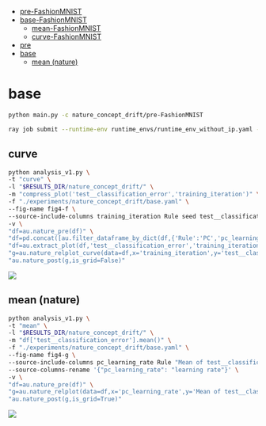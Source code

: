 <!-- TOC -->

-   [pre-FashionMNIST](#pre-fashionmnist)
-   [base-FashionMNIST](#base-fashionmnist)
    -   [mean-FashionMNIST](#mean-fashionmnist)
    -   [curve-FashionMNIST](#curve-fashionmnist)
-   [pre](#pre)
-   [base](#base)
    -   [mean (nature)](#mean-nature)

<!-- /TOC -->

<!-- # pre-FashionMNIST

```bash
/* master */
CUDA_VISIBLE_DEVICES=0 ray job submit --runtime-env runtime_envs/runtime_env_without_ip.yaml --address $pssr -- python main.py -c nature_concept_drift/pre-FashionMNIST
```

```bash
python analysis_v1.py \
-t "curve-pre-FashionMNIST" \
-l "$RESULTS_DIR/nature_concept_drift/" \
-m "compress_plot('test__classification_error','training_iteration')" "df['test__classification_error'].mean()" \
-f "./experiments/nature_concept_drift/pre-FashionMNIST.yaml" \
-v \
"import experiments.nature_concept_drift.utils as u" \
"u.plot_curve(df)"
```

![](./curve-pre-FashionMNIST-.png)

# base-FashionMNIST

```bash
/* master */
CUDA_VISIBLE_DEVICES=1,2,3 ray job submit --runtime-env runtime_envs/runtime_env_without_ip.yaml --address $pssr -- python main.py -c nature_concept_drift/base-FashionMNIST -m T1
python split_config.py -c nature_concept_drift/base-FashionMNIST -m dgx
```

## mean-FashionMNIST

```bash
python analysis_v1.py \
-t "mean-FashionMNIST" \
-l "$RESULTS_DIR/nature_concept_drift/" \
-m "df['test__classification_error'].mean()" \
-f "./experiments/nature_concept_drift/base-FashionMNIST.yaml" \
-v \
"import experiments.nature_concept_drift.utils as u" \
"u.plot(df)"
```

![](./mean-FashionMNIST-.png)

## curve-FashionMNIST

```bash
python analysis_v1.py \
-t "curve-FashionMNIST" \
-l "$RESULTS_DIR/nature_concept_drift/" \
-m "compress_plot('test__classification_error','training_iteration')" "df['test__classification_error'].mean()" \
-f "./experiments/nature_concept_drift/base-FashionMNIST.yaml" \
-v \
"import experiments.nature_concept_drift.utils as u" \
"u.plot_curve_best(df, config_columns)"
```

![](./curve-FashionMNIST-.png) -->

<!-- # pre

```bash
ray job submit --runtime-env runtime_envs/runtime_env_without_ip.yaml --address $pssr -- python main.py -c nature_concept_drift/pre
``` -->

# base

```bash
python main.py -c nature_concept_drift/pre-FashionMNIST
```

```bash
ray job submit --runtime-env runtime_envs/runtime_env_without_ip.yaml --address $pssr -- python main.py -c nature_concept_drift/base
```

## curve

```bash
python analysis_v1.py \
-t "curve" \
-l "$RESULTS_DIR/nature_concept_drift/" \
-m "compress_plot('test__classification_error','training_iteration')" \
-f "./experiments/nature_concept_drift/base.yaml" \
--fig-name fig4-f \
--source-include-columns training_iteration Rule seed test__classification_error \
-v \
"df=au.nature_pre(df)" \
"df=pd.concat([au.filter_dataframe_by_dict(df,{'Rule':'PC','pc_learning_rate':0.01}),au.filter_dataframe_by_dict(df,{'Rule':'BP','pc_learning_rate':0.01})])" \
"df=au.extract_plot(df,'test__classification_error','training_iteration')" \
"g=au.nature_relplot_curve(data=df,x='training_iteration',y='test__classification_error',hue='Rule',style='Rule',aspect=1.5)" \
"au.nature_post(g,is_grid=False)"
```

![](./curve-.png)

## mean (nature)

```bash
python analysis_v1.py \
-t "mean" \
-l "$RESULTS_DIR/nature_concept_drift/" \
-m "df['test__classification_error'].mean()" \
-f "./experiments/nature_concept_drift/base.yaml" \
--fig-name fig4-g \
--source-include-columns pc_learning_rate Rule "Mean of test__classification_error" seed \
--source-columns-rename '{"pc_learning_rate": "learning rate"}' \
-v \
"df=au.nature_pre(df)" \
"g=au.nature_relplot(data=df,x='pc_learning_rate',y='Mean of test__classification_error',hue='Rule',style='Rule').set(xscale='log')" \
"au.nature_post(g,is_grid=True)"
```

![](./mean-.png)

<!-- ## curve-weight_norm

```bash
python analysis_v1.py \
-t "curve-weight_norm" \
-l "$RESULTS_DIR/nature_concept_drift/" \
-m "compress_plot('test__weight_norm','training_iteration')" \
-f "./experiments/nature_concept_drift/base.yaml" \
-v \
"df=au.nature_pre(df)" \
"df=pd.concat([au.filter_dataframe_by_dict(df,{'Rule':'PC','pc_learning_rate':0.01}),au.filter_dataframe_by_dict(df,{'Rule':'BP','pc_learning_rate':0.01})])" \
"df=au.extract_plot(df,'test__weight_norm','training_iteration')" \
"g=au.nature_relplot_curve(data=df,x='training_iteration',y='test__weight_norm',hue='Rule',style='Rule')" \
"au.nature_post(g,is_grid=False)"
```

![](./curve-weight_norm-.png) -->
